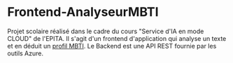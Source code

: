 # Frontend-AnalyseurMBTI

Projet scolaire réalisé dans le cadre du cours "Service d'IA en mode CLOUD" de l'EPITA.
Il s'agit d'un frontend d'application qui analyse un texte et en déduit un [profil MBTI](https://en.wikipedia.org/wiki/Myers–Briggs_Type_Indicator).
Le Backend est une API REST fournie par les outils Azure.
